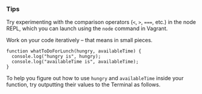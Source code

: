 ### Tips

Try experimenting with the comparison operators (`<`, `>`, `===`, etc.) in the node REPL, which you can launch using the `node` command in Vagrant.

Work on your code iteratively – that means in small pieces. 

```
function whatToDoForLunch(hungry, availableTime) {
  console.log("hungry is", hungry);
  console.log("availableTime is", availableTime);
}
```

To help you figure out how to use `hungry` and `availableTime` inside your function, try outputting their values to the Terminal as follows.